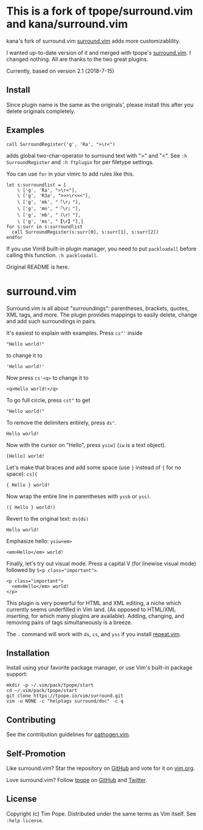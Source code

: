 # This is a fork of tpope/surround.vim and kana/surround.vim

kana's fork of surround.vim [surround.vim](https://github.com/kana/vim-surround)
adds more customizablility.

I wanted up-to-date version of it and merged with tpope's
[surround.vim](https://github.com/tpope/vim-surround).
I changed nothing. All are thanks to the two great plugins.

Currently, based on version 2.1 (2018-7-15)

## Install

Since plugin name is the same as the originals',  please install this after
you delete originals completely.

## Examples

    call SurroundRegister('g', 'Ra', ">\r<")

adds global two-char-operator to surround text with ">" and "<".
See `:h SurroundRegister` and `:h ftplugin` for per filetype settings.

You can use `for` in your vimrc to add rules like this.

    let s:surroundlist = [
        \ ['g', 'Ra', ">\r<"],
        \ ['g', 'R3a', ">>>\r<<<"],
        \ ['g', 'mk', "「\r」"],
        \ ['g', 'mn', "『\r』"],
        \ ['g', 'mb', "（\r）"],
        \ ['g', 'ms', "【\r】"],]
    for s:surr in s:surroundlist
      call SurroundRegister(s:surr[0], s:surr[1], s:surr[2])
    endfor

If you use Vim8 built-in plugin manager, you need to put `packloadall`
before calling this function. `:h packloadall`.

Original README is here.

# surround.vim

Surround.vim is all about "surroundings": parentheses, brackets, quotes,
XML tags, and more.  The plugin provides mappings to easily delete,
change and add such surroundings in pairs.

It's easiest to explain with examples.  Press `cs"'` inside

    "Hello world!"

to change it to

    'Hello world!'

Now press `cs'<q>` to change it to

    <q>Hello world!</q>

To go full circle, press `cst"` to get

    "Hello world!"

To remove the delimiters entirely, press `ds"`.

    Hello world!

Now with the cursor on "Hello", press `ysiw]` (`iw` is a text object).

    [Hello] world!

Let's make that braces and add some space (use `}` instead of `{` for no
space): `cs]{`

    { Hello } world!

Now wrap the entire line in parentheses with `yssb` or `yss)`.

    ({ Hello } world!)

Revert to the original text: `ds{ds)`

    Hello world!

Emphasize hello: `ysiw<em>`

    <em>Hello</em> world!

Finally, let's try out visual mode. Press a capital V (for linewise
visual mode) followed by `S<p class="important">`.

    <p class="important">
      <em>Hello</em> world!
    </p>

This plugin is very powerful for HTML and XML editing, a niche which
currently seems underfilled in Vim land.  (As opposed to HTML/XML
*inserting*, for which many plugins are available).  Adding, changing,
and removing pairs of tags simultaneously is a breeze.

The `.` command will work with `ds`, `cs`, and `yss` if you install
[repeat.vim](https://github.com/tpope/vim-repeat).

## Installation

Install using your favorite package manager, or use Vim's built-in package
support:

    mkdir -p ~/.vim/pack/tpope/start
    cd ~/.vim/pack/tpope/start
    git clone https://tpope.io/vim/surround.git
    vim -u NONE -c "helptags surround/doc" -c q

## Contributing

See the contribution guidelines for
[pathogen.vim](https://github.com/tpope/vim-pathogen#readme).

## Self-Promotion

Like surround.vim?  Star the repository on
[GitHub](https://github.com/tpope/vim-surround) and vote for it on
[vim.org](https://www.vim.org/scripts/script.php?script_id=1697).

Love surround.vim?  Follow [tpope](http://tpo.pe/) on
[GitHub](https://github.com/tpope) and
[Twitter](http://twitter.com/tpope).

## License

Copyright (c) Tim Pope.  Distributed under the same terms as Vim itself.
See `:help license`.
